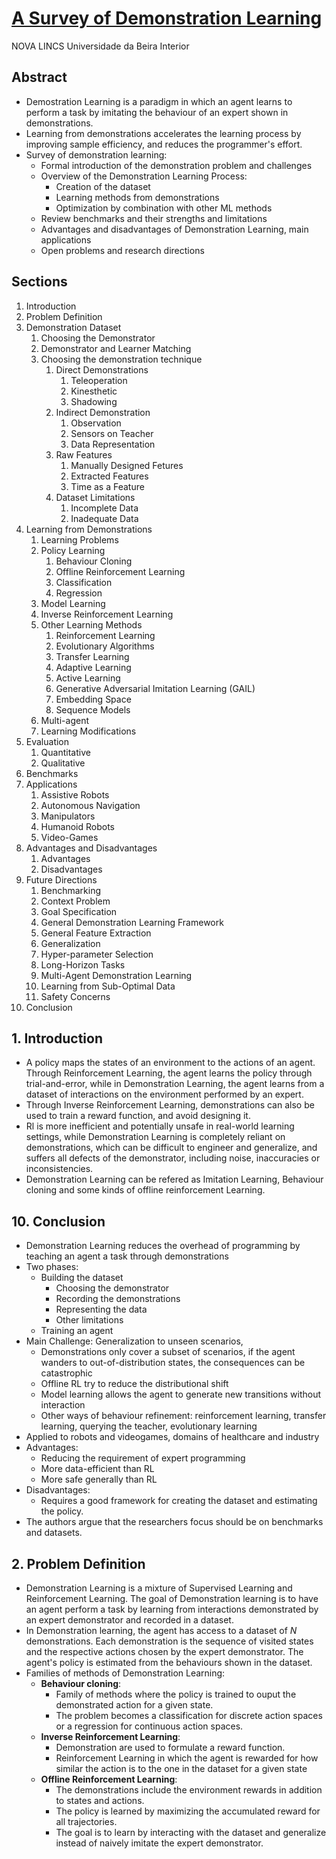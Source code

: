 # [A Survey of Demonstration Learning](https://arxiv.org/pdf/2303.11191)

NOVA LINCS 
Universidade da Beira Interior

## Abstract

* Demostration Learning is a paradigm in which an agent learns to perform a task by imitating the behaviour of an expert shown in demonstrations.
* Learning from demonstrations accelerates the learning process by improving sample efficiency, and reduces the programmer's effort.
* Survey of demonstration learning:
  * Formal introduction of the demonstration problem and challenges
  * Overview of the Demonstration Learning Process:
    * Creation of the dataset
    * Learning methods from demonstrations
    * Optimization by combination with other ML methods
  * Review benchmarks and their strengths and limitations
  * Advantages and disadvantages of Demonstration Learning, main applications
  * Open problems and research directions

## Sections

1. Introduction
2. Problem Definition
3. Demonstration Dataset
   1. Choosing the Demonstrator
   2. Demonstrator and Learner Matching
   3. Choosing the demonstration technique
      1. Direct Demonstrations
         1. Teleoperation
         2. Kinesthetic
         3. Shadowing
      2. Indirect Demonstration
         1. Observation
         2. Sensors on Teacher
         3. Data Representation
      3. Raw Features
         1. Manually Designed Fetures
         2. Extracted Features
         3. Time as a Feature
      4. Dataset Limitations
         1. Incomplete Data
         2. Inadequate Data
4. Learning from Demonstrations
   1. Learning Problems
   2. Policy Learning
      1. Behaviour Cloning
      2. Offline Reinforcement Learning
      3. Classification
      4. Regression
   3. Model Learning
   4. Inverse Reinforcement Learning
   5. Other Learning Methods
      1. Reinforcement Learning
      2. Evolutionary Algorithms
      3. Transfer Learning
      4. Adaptive Learning
      5. Active Learning
      6. Generative Adversarial Imitation Learning (GAIL)
      7. Embedding Space
      8. Sequence Models
   6. Multi-agent
   7. Learning Modifications
5. Evaluation
   1. Quantitative
   2. Qualitative
6. Benchmarks
7. Applications
   1. Assistive Robots
   2. Autonomous Navigation
   3. Manipulators
   4. Humanoid Robots
   5. Video-Games
8. Advantages and Disadvantages
   1. Advantages
   2. Disadvantages
9. Future Directions
   1.  Benchmarking
   2.  Context Problem
   3.  Goal Specification
   4.  General Demonstration Learning Framework
   5.  General Feature Extraction
   6.  Generalization
   7.  Hyper-parameter Selection
   8.  Long-Horizon Tasks
   9.  Multi-Agent Demonstration Learning
   10. Learning from Sub-Optimal Data
   11. Safety Concerns
10. Conclusion

## 1. Introduction

* A policy maps the states of an environment to the actions of an agent. Through Reinforcement Learning, the agent learns the policy through trial-and-error, while in Demonstration Learning, the agent learns from a dataset of interactions on the environment performed by an expert.
* Through Inverse Reinforcement Learning, demonstrations can also be used to train a reward function, and avoid designing it.
* Rl is more inefficient and potentially unsafe in real-world learning settings, while Demonstration Learning is completely reliant on demonstrations, which can be difficult to engineer and generalize, and suffers all defects of the demonstrator, including noise, inaccuracies or inconsistencies.
* Demonstration Learning can be refered as Imitation Learning, Behaviour cloning and some kinds of offline reinforcement Learning.

## 10. Conclusion

* Demonstration Learning reduces the overhead of programming by teaching an agent a task through demonstrations
* Two phases:
  * Building the dataset
    * Choosing the demonstrator
    * Recording the demonstrations
    * Representing the data
    * Other limitations
  * Training an agent
* Main Challenge: Generalization to unseen scenarios,
  * Demonstrations only cover a subset of scenarios, if the agent wanders to out-of-distribution states, the consequences can be catastrophic
  * Offline RL try to reduce the distributional shift
  * Model learning allows the agent to generate new transitions without interaction
  * Other ways of behaviour refinement: reinforcement learning, transfer learning, querying the teacher, evolutionary learning
* Applied to robots and videogames, domains of healthcare and industry
* Advantages:
  * Reducing the requirement of expert programming
  * More data-efficient than RL
  * More safe generally than RL
* Disadvantages:
  * Requires a good framework for creating the dataset and estimating the policy.
* The authors argue that the researchers focus should be on benchmarks and datasets.

## 2. Problem Definition

* Demonstration Learning is a mixture of Supervised Learning and Reinforcement Learning. The goal of Demonstration learning is to have an agent perform a task by learning from interactions demonstrated by an expert demonstrator and recorded in a dataset.
* In Demonstration learning, the agent has access to a dataset of $N$ demonstrations. Each demonstration is the sequence of visited states and the respective actions chosen by the expert demonstrator. The agent's policy is estimated from the behaviours shown in the dataset.
* Families of methods of Demonstration Learning:
  * __Behaviour cloning__:
    * Family of methods where the policy is trained to ouput the demonstrated action for a given state. 
    * The problem becomes a classification for discrete action spaces or a regression for continuous action spaces.
  * __Inverse Reinforcement Learning__:
    * Demonstration are used to formulate a reward function.
    * Reinforcement Learning in which the agent is rewarded for how similar the action is to the one in the dataset for a given state
  * __Offline Reinforcement Learning__:
    * The demonstrations include the environment rewards in addition to states and actions.
    * The policy is learned by maximizing the accumulated reward for all trajectories.
    * The goal is to learn by interacting with the dataset and generalize instead of naively imitate the expert demonstrator.